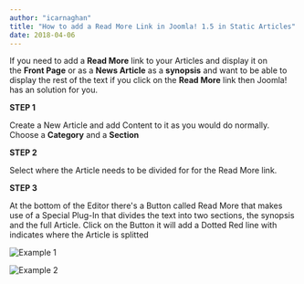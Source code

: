 ```yaml
---
author: "icarnaghan"
title: "How to add a Read More Link in Joomla! 1.5 in Static Articles"
date: 2018-04-06
---
```


If you need to add a **Read More** link to your Articles and display it on the **Front Page** or as a **News Article** as a **synopsis** and want to be able to display the rest of the text if you click on the **Read More** link then Joomla! has an solution for you.

**STEP 1**

Create a New Article and add Content to it as you would do normally. Choose a **Category** and a **Section**

**STEP 2**

Select where the Article needs to be divided for for the Read More link.

**STEP 3**

At the bottom of the Editor there's a Button called Read More that makes use of a Special Plug-In that divides the text into two sections, the synopsis and the full Article. Click on the Button it will add a Dotted Red line with indicates where the Article is splitted

![Example 1](images/ReadMore1.png "Example 1")

![Example 2](images/ReadMore2.png "Example 2")
